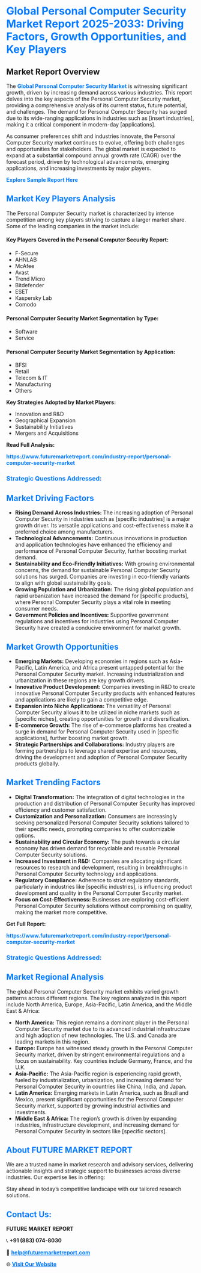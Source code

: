 <h1 style="color: #007BFF;">Global Personal Computer Security Market Report 2025-2033: Driving Factors, Growth Opportunities, and Key Players</h1>

<section id="overview">
<h2>Market Report Overview</h2>
<p>The <a href="https://www.futuremarketreport.com/industry-report/personal-computer-security-market" style="color: #007BFF; text-decoration: none;"><strong>Global Personal Computer Security Market</strong></a> is witnessing significant growth, driven by increasing demand across various industries. This report delves into the key aspects of the Personal Computer Security market, providing a comprehensive analysis of its current status, future potential, and challenges. The demand for Personal Computer Security has surged due to its wide-ranging applications in industries such as [insert industries], making it a critical component in modern-day [applications].</p>
<p>As consumer preferences shift and industries innovate, the Personal Computer Security market continues to evolve, offering both challenges and opportunities for stakeholders. The global market is expected to expand at a substantial compound annual growth rate (CAGR) over the forecast period, driven by technological advancements, emerging applications, and increasing investments by major players.</p>
</section>

<section id="overview">
<p><a href="https://www.futuremarketreport.com/request-sample/reportId=61012" style="color: #007BFF; text-decoration: none;"><strong>Explore Sample Report Here</strong></a></p>
</section>

<section id="key-players">
<h2 style="color: #007BFF;">Market Key Players Analysis</h2>
<p>The Personal Computer Security market is characterized by intense competition among key players striving to capture a larger market share. Some of the leading companies in the market include:</p>
<h4>Key Players Covered in the Personal Computer Security Report:</h4>
<ul><li>F-Secure</li><li>AHNLAB</li><li>McAfee</li><li>Avast</li><li>Trend Micro</li><li>Bitdefender</li><li>ESET</li><li>Kaspersky Lab</li><li>Comodo</li></ul>
<h4>Personal Computer Security Market Segmentation by Type:</h4>
<ul><li>Software</li><li>Service</li></ul>

<h4>Personal Computer Security Market Segmentation by Application:</h4>
<ul><li>BFSI</li><li>Retail</li><li>Telecom &amp; IT</li><li>Manufacturing</li><li>Others</li></ul>
<p><strong>Key Strategies Adopted by Market Players:</strong></p>
<ul>
<li>Innovation and R&D</li>
<li>Geographical Expansion</li>
<li>Sustainability Initiatives</li>
<li>Mergers and Acquisitions</li>
</ul>
</section>

<section>
<p><strong>Read Full Analysis: </strong></p><a href="https://www.futuremarketreport.com/industry-report/personal-computer-security-market" style="color: #007BFF; text-decoration: none;"><strong>https://www.futuremarketreport.com/industry-report/personal-computer-security-market</strong></a>
<h3 style="color: #007BFF;">Strategic Questions Addressed:</h3>
</section>

<section id="driving-factors">
<h2 style="color: #007BFF;">Market Driving Factors</h2>
<ul>
<li><strong>Rising Demand Across Industries:</strong> The increasing adoption of Personal Computer Security in industries such as [specific industries] is a major growth driver. Its versatile applications and cost-effectiveness make it a preferred choice among manufacturers.</li>
<li><strong>Technological Advancements:</strong> Continuous innovations in production and application technologies have enhanced the efficiency and performance of Personal Computer Security, further boosting market demand.</li>
<li><strong>Sustainability and Eco-Friendly Initiatives:</strong> With growing environmental concerns, the demand for sustainable Personal Computer Security solutions has surged. Companies are investing in eco-friendly variants to align with global sustainability goals.</li>
<li><strong>Growing Population and Urbanization:</strong> The rising global population and rapid urbanization have increased the demand for [specific products], where Personal Computer Security plays a vital role in meeting consumer needs.</li>
<li><strong>Government Policies and Incentives:</strong> Supportive government regulations and incentives for industries using Personal Computer Security have created a conducive environment for market growth.</li>
</ul>
</section>

<section id="growth-opportunities">
<h2 style="color: #007BFF;">Market Growth Opportunities</h2>
<ul>
<li><strong>Emerging Markets:</strong> Developing economies in regions such as Asia-Pacific, Latin America, and Africa present untapped potential for the Personal Computer Security market. Increasing industrialization and urbanization in these regions are key growth drivers.</li>
<li><strong>Innovative Product Development:</strong> Companies investing in R&D to create innovative Personal Computer Security products with enhanced features and applications are likely to gain a competitive edge.</li>
<li><strong>Expansion into Niche Applications:</strong> The versatility of Personal Computer Security allows it to be utilized in niche markets such as [specific niches], creating opportunities for growth and diversification.</li>
<li><strong>E-commerce Growth:</strong> The rise of e-commerce platforms has created a surge in demand for Personal Computer Security used in [specific applications], further boosting market growth.</li>
<li><strong>Strategic Partnerships and Collaborations:</strong> Industry players are forming partnerships to leverage shared expertise and resources, driving the development and adoption of Personal Computer Security products globally.</li>
</ul>
</section>

<section id="trending-factors">
<h2 style="color: #007BFF;">Market Trending Factors</h2>
<ul>
<li><strong>Digital Transformation:</strong> The integration of digital technologies in the production and distribution of Personal Computer Security has improved efficiency and customer satisfaction.</li>
<li><strong>Customization and Personalization:</strong> Consumers are increasingly seeking personalized Personal Computer Security solutions tailored to their specific needs, prompting companies to offer customizable options.</li>
<li><strong>Sustainability and Circular Economy:</strong> The push towards a circular economy has driven demand for recyclable and reusable Personal Computer Security solutions.</li>
<li><strong>Increased Investment in R&D:</strong> Companies are allocating significant resources to research and development, resulting in breakthroughs in Personal Computer Security technology and applications.</li>
<li><strong>Regulatory Compliance:</strong> Adherence to strict regulatory standards, particularly in industries like [specific industries], is influencing product development and quality in the Personal Computer Security market.</li>
<li><strong>Focus on Cost-Effectiveness:</strong> Businesses are exploring cost-efficient Personal Computer Security solutions without compromising on quality, making the market more competitive.</li>
</ul>
</section>

<section>
<p><strong>Get Full Report: </strong></p><a href="https://www.futuremarketreport.com/industry-report/personal-computer-security-market" style="color: #007BFF; text-decoration: none;"><strong>https://www.futuremarketreport.com/industry-report/personal-computer-security-market</strong></a>
<h3 style="color: #007BFF;">Strategic Questions Addressed:</h3>
</section>


<section id="regional-analysis">
<h2 style="color: #007BFF;">Market Regional Analysis</h2>
<p>The global Personal Computer Security market exhibits varied growth patterns across different regions. The key regions analyzed in this report include North America, Europe, Asia-Pacific, Latin America, and the Middle East & Africa:</p>
<ul>
<li><strong>North America:</strong> This region remains a dominant player in the Personal Computer Security market due to its advanced industrial infrastructure and high adoption of new technologies. The U.S. and Canada are leading markets in this region.</li>
<li><strong>Europe:</strong> Europe has witnessed steady growth in the Personal Computer Security market, driven by stringent environmental regulations and a focus on sustainability. Key countries include Germany, France, and the U.K.</li>
<li><strong>Asia-Pacific:</strong> The Asia-Pacific region is experiencing rapid growth, fueled by industrialization, urbanization, and increasing demand for Personal Computer Security in countries like China, India, and Japan.</li>
<li><strong>Latin America:</strong> Emerging markets in Latin America, such as Brazil and Mexico, present significant opportunities for the Personal Computer Security market, supported by growing industrial activities and investments.</li>
<li><strong>Middle East & Africa:</strong> The region’s growth is driven by expanding industries, infrastructure development, and increasing demand for Personal Computer Security in sectors like [specific sectors].</li>
</ul>
</section>

<footer>
<h2 style="color: #007BFF;">About FUTURE MARKET REPORT</h2>
<p>We are a trusted name in market research and advisory services, delivering actionable insights and strategic support to businesses across diverse industries. Our expertise lies in offering:</p>

<p>Stay ahead in today’s competitive landscape with our tailored research solutions.</p>

<h2 style="color: #007BFF;">Contact Us:</h2>
<p><strong>FUTURE MARKET REPORT</strong></p>
<p>📞 <strong>+91 (883) 074-8030</strong></p>
<p>📧 <strong><a href="mailto:help@futuremarketreport.com" style="color: #007BFF;">help@futuremarketreport.com</a></strong></p>
<p>🌐 <strong><a href="https://www.futuremarketreport.com/" style="color: #007BFF;">Visit Our Website</a></strong></p>
</footer>